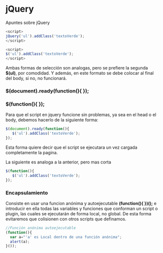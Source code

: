 # jQuery
Apuntes sobre jQuery

```js
<script>
jQuery('ul').addClass('textoVerde');
</script>
```

```js
<script>
$('ul').addClass('textoVerde');
</script>
```
Ambas formas de selecci&oacute;n son analogas, pero se prefiere la segunda **$(ul)**, por comodidad.
Y además, en este formato se debe colocar al final del body, si no, no funcionará.

### $(document).ready(function(){ });
### $(function(){ });
Para que el script en jquery funcione sin problemas, ya sea en el head o el body,
debemos hacerlo de la siguiente forma:
```js
$(document).ready(function(){
   $('ul').addClass('textoVerde');
});
```
Esta forma quiere decir que el script se ejecutara un vez cargada completamente la pagina.

La siguiente es analoga a la anterior, pero mas corta
```js
$(function(){
   $('ul').addClass('textoVerde');
});
```
### Encapsulamiento
Consiste en usar una funcion an&oacute;nima y autoejecutable **(function(){ })();** e introducir en ella todas las variables y funciones que conforman un script o plugin, las cuales se ejecutar&aacute;n de forma local, no global. De esta forma evitaremos que colisionen con otros scripts que definamos. 
```js
//Función anónima autoejecutable
(function(){
  var a="'a' es Local dentro de una función anónima";
  alert(a);
}());
```
